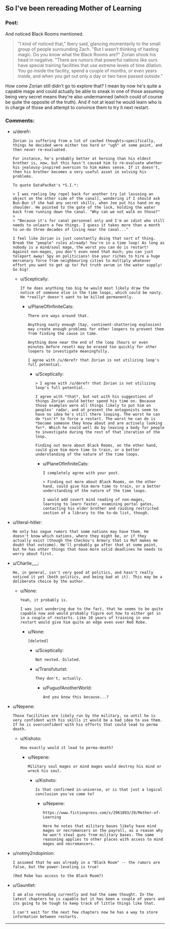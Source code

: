 ## So I've been rereading Mother of Learning

### Post:

And noticed Black Rooms mentioned.

>"I kind of noticed that," Ibery said, glancing momentarily to the small group of people surrounding Zach. "But I wasn't thinking of hasting magic. Do you know what the Black Rooms are?" Zorian shook his head in negative. "There are rumors that powerful nations like ours have special training facilities that use extreme levels of time dilation. You go inside the facility, spend a couple of months, or even years inside, and when you get out only a day or two have passed outside."

How come Zorian still didn't go to explore that? I mean by now he's quite a capable mage and could actually be able to sneak in one of those assuming being very secret means they're also undermanned (which could of course be quite the opposite of the truth). And if not at least he would learn who is in charge of those and attempt to convince them to try it next restart.

### Comments:

- u/derefr:
  ```
  Zorian is suffering from a lot of cached thoughts—specifically, things he decided were either too hard or "ugh" at some point, and then never re-evaluated.

  For instance, he's probably better at heroing than his eldest brother is, now, but this hasn't caused him to re-evaluate whether his jealousy-inspired aversion to him makes sense. If it doesn't, then his brother becomes a very useful asset in solving his problems.

  To quote DataPacRat's *S.I.*:

  > I was reeling [my rope] back for another try [at lassoing an object on the other side of the canal], wondering if I should ask Bun-Bun if she had any secret skills, when Joe put his hand on my shoulder. He pointed to the gate of the lock, holding the water back from running down the canal. "Why can we not walk on those?"
  >
  > "Because it's for canal personnel only and I'm an idiot who still needs to unlearn a few things. I guess it takes more than a month to un-do three decades of living near the canal..."

  I feel like Zorian is just constantly doing that sort of thing. Break the "people" rules already! You're in a time loop! As long as nobody is a mind/soul mage, the worst you can do is restart! Against non-mages, you don't even need that much; you can just teleport away! Spy on politicians! Use your riches to hire a huge mercenary force from neighbouring cities to multiply whatever effort you want to get up to! Put truth serum in the water supply! Go big!
  ```

  - u/Sceptically:
    ```
    If he does anything too big he would most likely draw the notice of someone else in the time loops, which could be nasty. He *really* doesn't want to be killed permanently.
    ```

    - u/PlaneOfInfiniteCats:
      ```
      There are ways around that.

      Anything nasty enough (Say, continent-shattering explosion) may create enough problems for other loopers to prevent them from finding the cause in time. 

      Anything done near the end of the loop (hours or even minutes before reset) may be erased too quickly for other loopers to investigate meaningfully.

      I agree with /u/derefr that Zorian is not utilizing loop's full potential.
      ```

      - u/Sceptically:
        ```
        > I agree with /u/derefr that Zorian is not utilizing loop's full potential.

        I agree with *that*, but not with his suggestions of things Zorian could better spend his time on. Because those examples were all things likely to put him on peoples' radar, and at present the antagonists seem to have no idea he's still there looping. The worst he can do *isn't* to force a restart. The worst he can do is *become someone they know about and are actively looking for*. Which he could well do by leaving a body for people to investigate during the rest of that iteration of the loop.

        Finding out more about Black Rooms, on the other hand, could give him more time to train, or a better understanding of the nature of the time loops.
        ```

        - u/PlaneOfInfiniteCats:
          ```
          I completely agree with your post.

          > Finding out more about Black Rooms, on the other hand, could give him more time to train, or a better understanding of the nature of the time loops.

          I would add covert mind reading of non-mages, learning to learn faster, examining portal gates, contacting his elder brother and raiding restricted section of a library to the to-do list, though.
          ```

- u/literal-hitler:
  ```
  He only has vague rumors that some nations may have them. He doesn't know which nations, where they might be, or if they actually exist (though the Checkov's Armory that is MoT makes me doubt that outcome). He'll probably go after that at some point, but he has other things that have more solid deadlines he needs to worry about first.
  ```

- u/Charlie___:
  ```
  He, in general, isn't very good at politics, and hasn't really noticed it yet (both politics, and being bad at it). This may be a deliberate choice by the author.
  ```

  - u/None:
    ```
    Yeah, it probably is.

    I was just wondering due to the fact, that he seems to be quite capable now and would probably figure out how to either get in in a couple of restarts. Like 10 years of training in one restart would give him quite an edge even over Red Robe.
    ```

    - u/None:
      ```
      [deleted]
      ```

      - u/Sceptically:
        ```
        Not nested. Dilated.
        ```

      - u/Transfuturist:
        ```
        They don't, actually.
        ```

        - u/FuguofAnotherWorld:
          ```
          And you know this because...?
          ```

- u/Nepene:
  ```
  Those facilities are likely run by the military, so until he is very confident with his skills it would be a bad idea to use them. If he is overconfident with his efforts that could lead to perma death.
  ```

  - u/Kishoto:
    ```
    How exactly would it lead to perma-death?
    ```

    - u/Nepene:
      ```
      Military soul mages or mind mages would destroy his mind or wreck his soul.
      ```

      - u/Kishoto:
        ```
        Is that confirmed in-universe, or is that just a logical conclusion you've come to?
        ```

        - u/Nepene:
          ```
          https://www.fictionpress.com/s/2961893/29/Mother-of-Learning

          Here he notes that military bases likely have mind mages or necromancers on the payroll, as a reason why he won't steal guns from military bases. The same reasoning applies to other places with access to mind mages and necromancers.
          ```

- u/notmy2ndopinion:
  ```
  I assumed that he was already in a "Black Room" -- the rumors are false, but the power-leveling is true!

  (Red Robe has access to the Black Room?)
  ```

- u/Gauntlet:
  ```
  I am also rereading currently and had the same thought. In the latest chapters he is capable but it has been a couple of years and its going to be tough to keep track of little things like that.

  I can't wait for the next few chapters now he has a way to store information between restarts.
  ```

---

